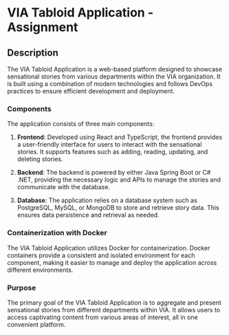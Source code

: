 # VIA Tabloid Application - Assignment

## Description

The VIA Tabloid Application is a web-based platform designed to showcase sensational stories from various departments within the VIA organization. It is built using a combination of modern technologies and follows DevOps practices to ensure efficient development and deployment.

### Components

The application consists of three main components:

1. **Frontend**: Developed using React and TypeScript, the frontend provides a user-friendly interface for users to interact with the sensational stories. It supports features such as adding, reading, updating, and deleting stories.

2. **Backend**: The backend is powered by either Java Spring Boot or C# .NET, providing the necessary logic and APIs to manage the stories and communicate with the database.

3. **Database**: The application relies on a database system such as PostgreSQL, MySQL, or MongoDB to store and retrieve story data. This ensures data persistence and retrieval as needed.

### Containerization with Docker

The VIA Tabloid Application utilizes Docker for containerization. Docker containers provide a consistent and isolated environment for each component, making it easier to manage and deploy the application across different environments.

### Purpose

The primary goal of the VIA Tabloid Application is to aggregate and present sensational stories from different departments within VIA. It allows users to access captivating content from various areas of interest, all in one convenient platform.
